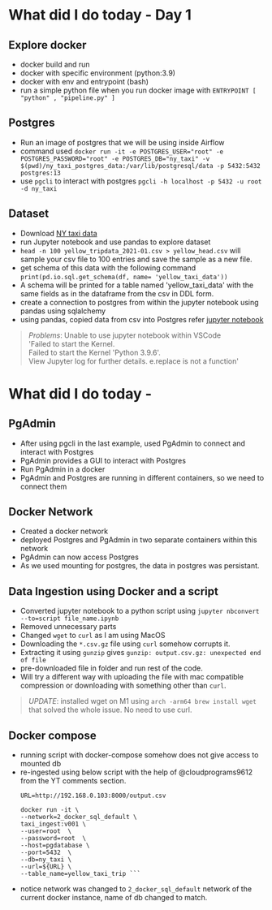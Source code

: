 # What did I do today - Day 1

## Explore docker
- docker build and run
- docker with specific environment (python:3.9)
- docker with env and entrypoint (bash)
- run a simple python file when you run docker image with `ENTRYPOINT [ "python" , "pipeline.py" ]`

## Postgres

- Run an image of postgres that we will be using inside Airflow
- command used `docker run -it -e POSTGRES_USER="root" -e POSTGRES_PASSWORD="root" -e POSTGRES_DB="ny_taxi" -v $(pwd)/ny_taxi_postgres_data:/var/lib/postgresql/data -p 5432:5432 postgres:13`
- use `pgcli` to interact with postgres `pgcli -h localhost -p 5432 -u root -d ny_taxi`
  
## Dataset

- Download [NY taxi data](https://github.com/DataTalksClub/nyc-tlc-data)
- run Jupyter notebook and use pandas to explore dataset
- `head -n 100 yellow_tripdata_2021-01.csv > yellow_head.csv` will sample your csv file to 100 entries and save the sample as a new file. 
- get schema of this data with the following command `print(pd.io.sql.get_schema(df, name= 'yellow_taxi_data'))`
- A schema will be printed for a table named 'yellow_taxi_data' with the same fields as in the dataframe from the csv in DDL form. 
- create a connection to postgres from within the jupyter notebook using pandas using sqlalchemy
- using pandas, copied data from csv into Postgres refer [jupyter notebook](upload_data_new.ipynb)

>*Problems*: Unable to use jupyter notebook within VSCode <br/>
    'Failed to start the Kernel. <br/>
    Failed to start the Kernel 'Python 3.9.6'. <br/>
    View Jupyter log for further details. e.replace is not a function'

# What did I do today -

## PgAdmin
- After using pgcli in the last example, used PgAdmin to connect and interact with Postgres
- PgAdmin provides a GUI to interact with Postgres
- Run PgAdmin in a docker
- PgAdmin and Postgres are running in different containers, so we need to connect them

## Docker Network
- Created a docker network
- deployed Postgres and PgAdmin in two separate containers within this network 
- PgAdmin can now access Postgres
- As we used mounting for postgres, the data in postgres was persistant. 

## Data Ingestion using Docker and a script
- Converted jupyter notebook to a python script using `jupyter nbconvert --to=script file_name.ipynb`
- Removed unnecessary parts
- Changed `wget` to `curl` as I am using MacOS
- Downloading the `*.csv.gz` file using `curl` somehow corrupts it. 
- Extracting it using `gunzip` gives `gunzip: output.csv.gz: unexpected end of file`
- pre-downloaded file in folder and run rest of the code. 
- Will try a different way with uploading the file with mac compatible compression or downloading with something other than  `curl`. 
  
>*UPDATE*: installed wget on M1 using `arch -arm64 brew install wget` that solved the whole issue. No need to use curl. 

## Docker compose
- running script with docker-compose somehow does not give access to mounted db
- re-ingested using below script with the help of @cloudprograms9612 from the YT comments section.
    ```
    URL=http://192.168.0.103:8000/output.csv

    docker run -it \
    --network=2_docker_sql_default \
    taxi_ingest:v001 \
    --user=root  \
    --password=root  \
    --host=pgdatabase \
    --port=5432  \
    --db=ny_taxi \
    --url=${URL} \
    --table_name=yellow_taxi_trip ```
- notice network was changed to `2_docker_sql_default` network of the current docker instance, name of db changed to match.